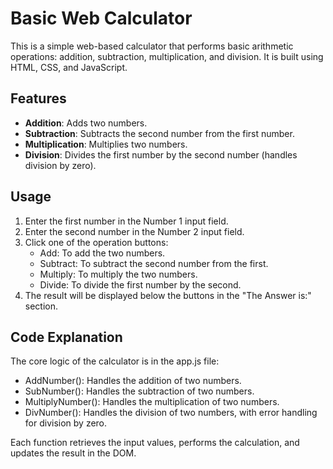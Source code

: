 # Basic Web Calculator

This is a simple web-based calculator that performs basic arithmetic operations: addition, subtraction, multiplication, and division. It is built using HTML, CSS, and JavaScript.

## Features

- **Addition**: Adds two numbers.
- **Subtraction**: Subtracts the second number from the first number.
- **Multiplication**: Multiplies two numbers.
- **Division**: Divides the first number by the second number (handles division by zero).

## Usage

1. Enter the first number in the Number 1 input field.
2. Enter the second number in the Number 2 input field.
3. Click one of the operation buttons:
   - Add: To add the two numbers.
   - Subtract: To subtract the second number from the first.
   - Multiply: To multiply the two numbers.
   - Divide: To divide the first number by the second.
4. The result will be displayed below the buttons in the "The Answer is:" section.

## Code Explanation

The core logic of the calculator is in the app.js file:

- AddNumber(): Handles the addition of two numbers.
- SubNumber(): Handles the subtraction of two numbers.
- MultiplyNumber(): Handles the multiplication of two numbers.
- DivNumber(): Handles the division of two numbers, with error handling for division by zero.

Each function retrieves the input values, performs the calculation, and updates the result in the DOM.

